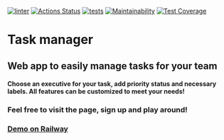 [![linter](https://github.com/Polyrom/python-project-52/actions/workflows/linter.yml/badge.svg)](https://github.com/Polyrom/python-project-52/actions/workflows/linter.yml) [![Actions Status](https://github.com/Polyrom/python-project-52/workflows/hexlet-check/badge.svg)](https://github.com/Polyrom/python-project-52/actions) [![tests](https://github.com/Polyrom/python-project-52/actions/workflows/tests.yml/badge.svg)](https://github.com/Polyrom/python-project-52/actions/workflows/tests.yml) [![Maintainability](https://api.codeclimate.com/v1/badges/e5c2320447804790f1ba/maintainability)](https://codeclimate.com/github/Polyrom/python-project-52/maintainability) [![Test Coverage](https://api.codeclimate.com/v1/badges/e5c2320447804790f1ba/test_coverage)](https://codeclimate.com/github/Polyrom/python-project-52/test_coverage)
# Task manager
## Web app to easily manage tasks for your team

#### Choose an executive for your task, add priority status and necessary labels. All features can be customized to meet your needs!

### Feel free to visit the page, sign up and play around!

### [Demo on Railway](https://python-project-52-production.up.railway.app/)
